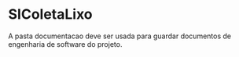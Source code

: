# SIColetaLixo

A pasta documentacao deve ser usada para guardar documentos de engenharia de software do projeto.